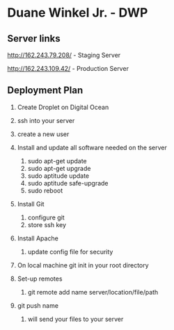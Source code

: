 # Duane Winkel Jr. - DWP

## Server links

http://162.243.79.208/ - Staging Server

http://162.243.109.42/ - Production Server



## Deployment Plan

1. Create Droplet on Digital Ocean

2. ssh into your server

3. create a new user 

4. Install and update all software needed on the server
    1. sudo apt-get update
    2. sudo apt-get upgrade
    3. sudo aptitude update
    4. sudo aptitude safe-upgrade
    5. sudo reboot
    
5. Install Git
    1. configure git
    2. store ssh key
    
6. Install Apache
    1. update config file for security
        
7. On local machine git init in your root directory

8. Set-up remotes  
    1. git remote add name server/location/file/path
    
9. git push name
    1. will send your files to your server
    
    
        
        
        